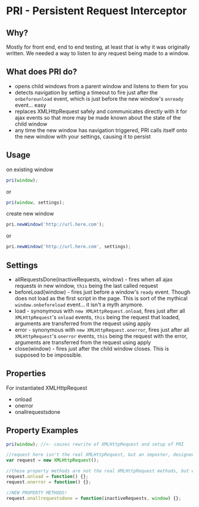 # PRI - Persistent Request Interceptor
## Why?
Mostly for front end, end to end testing, at least that is why it was originally written.  We needed a way to listen to any request being made to a window.

## What does PRI do?
* opens child windows from a parent window and listens to them for you
* detects navigation by setting a timeout to fire just after the `onbeforeunload` event, which is just before the new window's `onready` event... easy
* replaces XMLHttpRequest safely and communicates directly with it for ajax events so that more may be made known about the state of the child window
* any time the new window has navigation triggered, PRI calls itself onto the new window with your settings, causing it to persist


## Usage
on existing window
```javascript
pri(window);
```
or
```javascript
pri(window, settings);
```

create new window
```javascript
pri.newWindow('http://url.here.com');
```
or
```javascript
pri.newWindow('http://url.here.com', settings);
```

## Settings
* allRequestsDone(inactiveRequests, window) - fires when all ajax requests in new window, `this` being the last called request
* beforeLoad(window) - fires just before a window's `ready` event.  Though does not load as the first script in the page.  This is sort of the mythical `window.onbeforeload` event... it isn't a myth anymore.
* load - synonymous with `new XMLHttpRequest.onload`, fires just after all `XMLHttpRequest`'s `onload` events, `this` being the request that loaded, arguments are transferred from the request using apply
* error - synonymous with `new XMLHttpRequest.onerror`, fires just after all `XMLHttpRequest`'s `onerror` events, `this` being the request with the error, arguments are transferred from the request using apply
* close(window) - fires just after the child window closes.  This is supposed to be impossible.

## Properties
For instantiated XMLHttpRequest
* onload
* onerror
* onallrequestsdone


## Property Examples
```javascript
pri(window); //<- causes rewrite of XMLHttpRequest and setup of PRI

//request here isn't the real XMLHttpRequest, but an imposter, designed to listen to the real request object
var request = new XMLHttpRequest();

//these property methods are not the real XMLHttpRequest methods, but will be fired just after the real request object methods fire
request.onload = function() {};
request.onerror = function() {};

//NEW PROPERTY METHODS!
request.onallrequestsdone = function(inactiveRequests, window) {};
```
